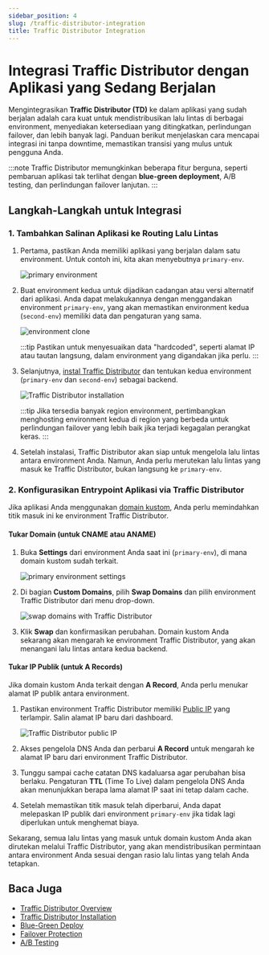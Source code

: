 ```yaml
---
sidebar_position: 4
slug: /traffic-distributor-integration
title: Traffic Distributor Integration
---
```


# Integrasi Traffic Distributor dengan Aplikasi yang Sedang Berjalan

Mengintegrasikan **Traffic Distributor (TD)** ke dalam aplikasi yang sudah berjalan adalah cara kuat untuk mendistribusikan lalu lintas di berbagai environment, menyediakan ketersediaan yang ditingkatkan, perlindungan failover, dan lebih banyak lagi. Panduan berikut menjelaskan cara mencapai integrasi ini tanpa downtime, memastikan transisi yang mulus untuk pengguna Anda.

:::note
Traffic Distributor memungkinkan beberapa fitur berguna, seperti pembaruan aplikasi tak terlihat dengan **blue-green deployment**, A/B testing, dan perlindungan failover lanjutan.
:::

## Langkah-Langkah untuk Integrasi

### 1. Tambahkan Salinan Aplikasi ke Routing Lalu Lintas

1. Pertama, pastikan Anda memiliki aplikasi yang berjalan dalam satu environment. Untuk contoh ini, kita akan menyebutnya `primary-env`.
   
   ![primary environment](https://assets.dewacloud.com/dewacloud-docs/application_settings/traffic-distributor/traffic-distributor-integration/01-primary-environment.png)

2. Buat environment kedua untuk dijadikan cadangan atau versi alternatif dari aplikasi. Anda dapat melakukannya dengan menggandakan environment `primary-env`, yang akan memastikan environment kedua (`second-env`) memiliki data dan pengaturan yang sama.
   
   ![environment clone](https://assets.dewacloud.com/dewacloud-docs/application_settings/traffic-distributor/traffic-distributor-integration/02-environment-clone.png)

   :::tip
   Pastikan untuk menyesuaikan data "hardcoded", seperti alamat IP atau tautan langsung, dalam environment yang digandakan jika perlu.
   :::

3. Selanjutnya, [instal Traffic Distributor](<https://docs.dewacloud.com/docs/traffic-distributor-installation/>) dan tentukan kedua environment (`primary-env` dan `second-env`) sebagai backend.
   
   ![Traffic Distributor installation](https://assets.dewacloud.com/dewacloud-docs/application_settings/traffic-distributor/traffic-distributor-integration/03-traffic-distributor-installation.png)

   :::tip
   Jika tersedia banyak region environment, pertimbangkan menghosting environment kedua di region yang berbeda untuk perlindungan failover yang lebih baik jika terjadi kegagalan perangkat keras.
   :::

4. Setelah instalasi, Traffic Distributor akan siap untuk mengelola lalu lintas antara environment Anda. Namun, Anda perlu merutekan lalu lintas yang masuk ke Traffic Distributor, bukan langsung ke `primary-env`.

### 2. Konfigurasikan Entrypoint Aplikasi via Traffic Distributor

Jika aplikasi Anda menggunakan [domain kustom](<https://docs.dewacloud.com/docs/custom-domains/>), Anda perlu memindahkan titik masuk ini ke environment Traffic Distributor.

#### Tukar Domain (untuk CNAME atau ANAME)

1. Buka **Settings** dari environment Anda saat ini (`primary-env`), di mana domain kustom sudah terkait.
   
   ![primary environment settings](https://assets.dewacloud.com/dewacloud-docs/application_settings/traffic-distributor/traffic-distributor-integration/05-primary-environment-settings.png)

2. Di bagian **Custom Domains**, pilih **Swap Domains** dan pilih environment Traffic Distributor dari menu drop-down.

   ![swap domains with Traffic Distributor](https://assets.dewacloud.com/dewacloud-docs/application_settings/traffic-distributor/traffic-distributor-integration/06-swap-domains-with-traffic-distributor.png)

3. Klik **Swap** dan konfirmasikan perubahan. Domain kustom Anda sekarang akan mengarah ke environment Traffic Distributor, yang akan menangani lalu lintas antara kedua backend.

#### Tukar IP Publik (untuk A Records)

Jika domain kustom Anda terkait dengan **A Record**, Anda perlu menukar alamat IP publik antara environment.

1. Pastikan environment Traffic Distributor memiliki [Public IP](<https://docs.dewacloud.com/docs/public-ip/>) yang terlampir. Salin alamat IP baru dari dashboard.
   
   ![Traffic Distributor public IP](https://assets.dewacloud.com/dewacloud-docs/application_settings/traffic-distributor/traffic-distributor-integration/07-traffic-distributor-public-ip.png)

2. Akses pengelola DNS Anda dan perbarui **A Record** untuk mengarah ke alamat IP baru dari environment Traffic Distributor.

3. Tunggu sampai cache catatan DNS kadaluarsa agar perubahan bisa berlaku. Pengaturan **TTL** (Time To Live) dalam pengelola DNS Anda akan menunjukkan berapa lama alamat IP saat ini tetap dalam cache.

4. Setelah memastikan titik masuk telah diperbarui, Anda dapat melepaskan IP publik dari environment `primary-env` jika tidak lagi diperlukan untuk menghemat biaya.

Sekarang, semua lalu lintas yang masuk untuk domain kustom Anda akan dirutekan melalui Traffic Distributor, yang akan mendistribusikan permintaan antara environment Anda sesuai dengan rasio lalu lintas yang telah Anda tetapkan.

## Baca Juga

- [Traffic Distributor Overview](<https://docs.dewacloud.com/docs/traffic-distributor/>)
- [Traffic Distributor Installation](<https://docs.dewacloud.com/docs/traffic-distributor-installation/>)
- [Blue-Green Deploy](<https://docs.dewacloud.com/docs/blue-green-deploy/>)
- [Failover Protection](<https://docs.dewacloud.com/docs/failover-protection/>)
- [A/B Testing](<https://docs.dewacloud.com/docs/ab-testing/>)